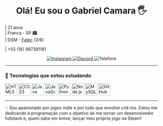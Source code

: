 <h1 align="center">Olá! Eu sou o Gabriel Camara 🖐️</h1>


  | 21 anos <br>
  | Franca - SP 🏙️ <br>
  | DSM - <a href="https://fatecfranca.edu.br" target="_blank">Fatec</a> (3/6) <br>

  | +55 (16) 997391181 <br>

<p align="center">
  <a href="https://instagram.com/gabriel_c137" target="_blank">
    <img src="https://img.shields.io/badge/Instagram-E4405F?style=for-the-badge&logo=instagram&logoColor=white" alt="Instagram" />
  </a>
  <a href="https://discord.com/https.gabriel" target="_blank">
    <img src="https://img.shields.io/badge/Discord-5865F2?style=for-the-badge&logo=discord&logoColor=white" alt="Discord" />
  </a>
    <img src="https://img.shields.io/badge/Telefone-25D366?style=for-the-badge&logo=whatsapp&logoColor=white" alt="Telefone" />
</p>

---

### 🚀 Tecnologias que estou estudando

<p>
  <img src="https://cdn.jsdelivr.net/gh/devicons/devicon/icons/html5/html5-original.svg" height="40" alt="HTML5"/>
  <img src="https://cdn.jsdelivr.net/gh/devicons/devicon/icons/css3/css3-original.svg" height="40" alt="CSS3"/>
  <img src="https://cdn.jsdelivr.net/gh/devicons/devicon/icons/java/java-original.svg" height="40" alt="Java"/>
  <img src="https://cdn.jsdelivr.net/gh/devicons/devicon/icons/javascript/javascript-original.svg" height="40" alt="JavaScript"/>
  <img src="https://cdn.jsdelivr.net/gh/devicons/devicon/icons/python/python-original.svg" height="40" alt="Python"/>
  <img src="https://cdn.jsdelivr.net/gh/devicons/devicon/icons/nodejs/nodejs-original.svg" height="40" alt="Node.js"/>
  <img src="https://cdn.jsdelivr.net/gh/devicons/devicon/icons/mysql/mysql-original.svg" height="40" alt="MySQL"/>
  <img src="https://cdn.jsdelivr.net/gh/devicons/devicon/icons/github/github-original.svg" height="40" alt="GitHub"/>
</p>

---

💡 Sou apaixonado por jogos indie e por tudo que envolve criá-los. Estou me dedicando à programação com o objetivo de me tornar um desenvolvedor fullstack e, quem sabe em breve, lançar meu próprio jogo na Steam!
